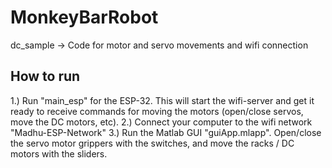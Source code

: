 # MonkeyBarRobot

dc_sample -> Code for motor and servo movements and wifi connection

## How to run

1.) Run "main_esp" for the ESP-32. This will start the wifi-server and get it ready to receive commands for moving the motors (open/close servos, move the DC motors, etc).
2.) Connect your computer to the wifi network "Madhu-ESP-Network"
3.) Run the Matlab GUI "guiApp.mlapp". Open/close the servo motor grippers with the switches, and move the racks / DC motors with the sliders.